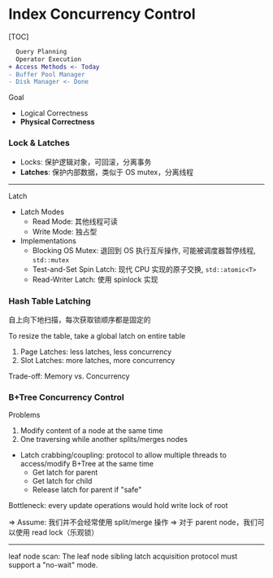 # Index Concurrency Control

[TOC]

```diff
  Query Planning
  Operator Execution
+ Access Methods <- Today
- Buffer Pool Manager
- Disk Manager <- Done
```

Goal

* Logical Correctness
* **Physical Correctness**

### Lock & Latches

* Locks: 保护逻辑对象，可回滚，分离事务
* **Latches**: 保护内部数据，类似于 OS mutex，分离线程

---

Latch

* Latch Modes
  * Read Mode: 其他线程可读
  * Write Mode: 独占型
* Implementations
  * Blocking OS Mutex: 退回到 OS 执行互斥操作, 可能被调度器暂停线程, `std::mutex`
  * Test-and-Set Spin Latch: 现代 CPU 实现的原子交换, `std::atomic<T>`
  * Read-Writer Latch: 使用 spinlock 实现

### Hash Table Latching

自上向下地扫描，每次获取锁顺序都是固定的

To resize the table, take a global latch on entire table

1. Page Latches: less latches, less concurrency
2. Slot Latches: more latches, more concurrency

Trade-off: Memory vs. Concurrency

### B+Tree Concurrency Control

Problems

1. Modify content of a node at the same time
2. One traversing while another splits/merges nodes

* Latch crabbing/coupling: protocol to allow multiple threads to access/modify B+Tree at the same time
  * Get latch for parent
  * Get latch for child
  * Release latch for parent if "safe"

Bottleneck: every update operations would hold write lock of root

=> Assume: 我们并不会经常使用 split/merge 操作 => 对于 parent node，我们可以使用 read lock（乐观锁）

---

leaf node scan: The leaf node sibling latch acquisition protocol must support a "no-wait" mode.

